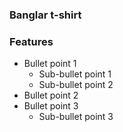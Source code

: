 ### Banglar t-shirt

### Features

- Bullet point 1
  - Sub-bullet point 1
  - Sub-bullet point 2
- Bullet point 2
- Bullet point 3
  - Sub-bullet point 3
